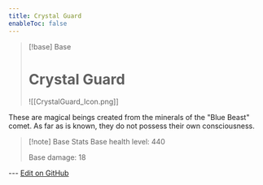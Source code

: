 ```yaml
---
title: Crystal Guard
enableToc: false
---
```

> [!base] Base
>
> # Crystal Guard
>
> ![[CrystalGuard_Icon.png]]

These are magical beings created from the minerals of the "Blue Beast" comet. As far as is known, they do not possess their own consciousness.

> [!note] Base Stats
> Base health level: 440
> 
> Base damage: 18

--- [Edit on GitHub](https://github.com/Mondrethos/gatekeeperwiki/edit/main/content/Monsters/CrystalGuard.md)